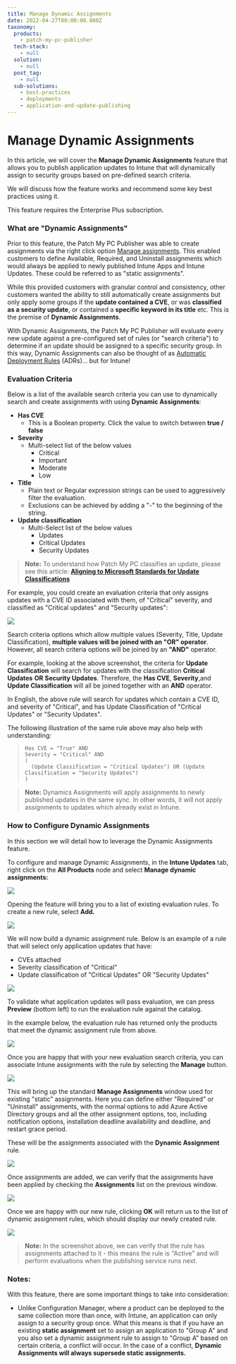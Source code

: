 ```yaml
---
title: Manage Dynamic Assignments
date: 2022-04-27T00:00:00.000Z
taxonomy:
  products:
    - patch-my-pc-publisher
  tech-stack:
    - null
  solution:
    - null
  post_tag:
    - null
  sub-solutions:
    - best-practices
    - deployments
    - application-and-update-publishing
---
```


# Manage Dynamic Assignments

In this article, we will cover the **Manage Dynamic Assignments** feature that allows you to publish application updates to Intune that will dynamically assign to security groups based on pre-defined search criteria.

We will discuss how the feature works and recommend some key best practices using it.

This feature requires the Enterprise Plus subscription.

### What are "Dynamic Assignments"

Prior to this feature, the Patch My PC Publisher was able to create assignments via the right click option [Manage assignments](https://patchmypc.com/custom-options-available-for-third-party-updates-and-applications#ManageAssignments). This enabled customers to define Available, Required, and Uninstall assignments which would always be applied to newly published Intune Apps and Intune Updates. These could be referred to as "static assignments".

While this provided customers with granular control and consistency, other customers wanted the ability to still automatically create assignments but only apply some groups if the **update contained a CVE**, or was **classified as a security update**, or contained a **specific keyword in its title** etc. This is the premise of **Dynamic Assignments**.

With Dynamic Assignments, the Patch My PC Publisher will evaluate every new update against a pre-configured set of rules (or "search criteria") to determine if an update should be assigned to a specific security group. In this way, Dynamic Assignments can also be thought of as [Automatic Deployment Rules](https://docs.microsoft.com/en-us/mem/configmgr/sum/deploy-use/automatically-deploy-software-updates) (ADRs)... but for Intune!

### Evaluation Criteria

Below is a list of the available search criteria you can use to dynamically search and create assignments with using **Dynamic Assignments**:

* **Has CVE**
  * This is a Boolean property. Click the value to switch between **true / false**
* **Severity**
  * Multi-select list of the below values
    * Critical
    * Important
    * Moderate
    * Low
* **Title**
  * Plain text or Regular expression strings can be used to aggressively filter the evaluation.
  * Exclusions can be achieved by adding a "-" to the beginning of the string.
* **Update classification**
  * Multi-Select list of the below values
    * Updates
    * Critical Updates
    * Security Updates

> **Note:** To understand how Patch My PC classifies an update, please see this article: [**Aligning to Microsoft Standards for Update Classifications**](https://patchmypc.com/aligning-classifications-to-match-microsoft-standards-for-third-party-software-updates)

For example, you could create an evaluation criteria that only assigns updates with a CVE ID associated with them, of "Critical" severity, and classified as "Critical updates" and "Security updates":

![](../../_images/adr3.png)

Search criteria options which allow multiple values (Severity, Title, Update Classification), **multiple values will be joined with an "OR" operator**. However, all search criteria options will be joined by an **"AND"** operator.

For example, looking at the above screenshot, the criteria for **Update Classification** will search for updates with the classification **Critical Updates** **OR** **Security Updates**. Therefore, the **Has CVE**, **Severity**,and **Update Classification** will all be joined together with an **AND** operator.

In English, the above rule will search for updates which contain a CVE ID, and severity of "Critical", and has Update Classification of "Critical Updates" or "Security Updates".

The following illustration of the same rule above may also help with understanding:

> ```
> Has CVE = "True" AND 
> Severity = "Critical" AND
> (
>   (Update Classification = "Critical Updates") OR (Update Classification = "Security Updates")
> )
> ```

> **Note:**  Dynamics Assignments will apply assignments to newly published updates in the same sync. In other words, it will not apply assignments to updates which already exist in Intune.

### How to Configure Dynamic Assignments

In this section we will detail how to leverage the Dynamic Assignments feature.

To configure and manage Dynamic Assignments, in the **Intune Updates** tab, right click on the **All Products** node and select **Manage dynamic assignments:**

![](../../_images/adr1.png)

Opening the feature will bring you to a list of existing evaluation rules. To create a new rule, select **Add.**

![](../../_images/adr2.png)

We will now build a dynamic assignment rule. Below is an example of a rule that will select only application updates that have:

* CVEs attached
* Severity classification of "Critical"
* Update classification of "Critical Updates" OR "Security Updates"

![](../../_images/adr3.png)

To validate what application updates will pass evaluation, we can press **Preview** (bottom left) to run the evaluation rule against the catalog.

In the example below, the evaluation rule has returned only the products that meet the dynamic assignment rule from above.

![](../../_images/adr4.png)

Once you are happy that with your new evaluation search criteria, you can associate Intune assignments with the rule by selecting the **Manage** button.

![](../../_images/adr5.png)

This will bring up the standard **Manage Assignments** window used for existing "static" assignments. Here you can define either "Required" or "Uninstall" assignments, with the normal options to add Azure Active Directory groups and all the other assignment options, too, including notification options, installation deadline availability and deadline, and restart grace period.

These will be the assignments associated with the **Dynamic Assignment** rule.

![](../../_images/adr6.png)

Once assignments are added, we can verify that the assignments have been applied by checking the **Assignments** list on the previous window.

![](../../_images/adr7.png)

Once we are happy with our new rule, clicking **OK** will return us to the list of dynamic assignment rules, which should display our newly created rule.

![](../../_images/adr8.png)

> **Note:** In the screenshot above, we can verify that the rule has assignments attached to it - this means the rule is "Active" and will perform evaluations when the publishing service runs next.

### Notes:

With this feature, there are some important things to take into consideration:

* Unlike Configuration Manager, where a product can be deployed to the same collection more than once, with Intune, an application can only assign to a security group once. What this means is that if you have an existing **static assignment** set to assign an application to "Group A" and you also set a dynamic assignment rule to assign to "Group A" based on certain criteria, a conflict will occur. In the case of a conflict, **Dynamic Assignments will always supersede static assignments.**
